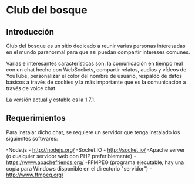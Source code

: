 Club del bosque
===============

Introducción
------------

Club del bosque es un sitio dedicado a reunir varias personas interesadas en el mundo paranormal para que así puedan compartir intereses comunes.

Varias e interesantes características son: la comunicación en tiempo real con un chat hecho con WebSockets, compartir relatos, audios y vídeos de YouTube, personalizar el color del nombre de usuario, respaldo de datos básicos a través de cookies y la más importante que es la comunicación a través de voice chat.

La versión actual y estable es la 1.7.1.

Requerimientos
--------------

Para instalar dicho chat, se requiere un servidor que tenga instalado los siguientes softwares:

-Node.js - http://nodejs.org/
-Socket.IO - http://socket.io/
-Apache server (o cualquier servidor web con PHP preferiblemente) - https://www.apachefriends.org/
-FFMPEG (programa ejecutable, hay una copia para Windows disponible en el directorio "servidor") - http://www.ffmpeg.org/

